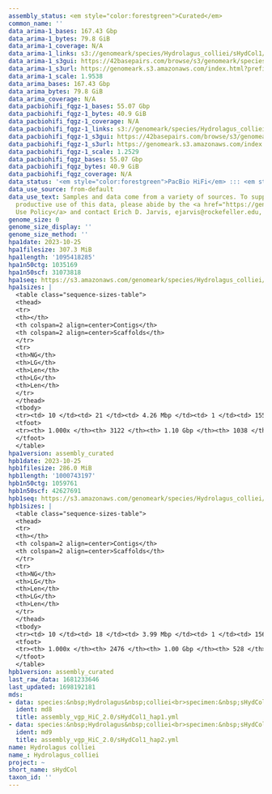 ```yaml
---
assembly_status: <em style="color:forestgreen">Curated</em>
common_name: ''
data_arima-1_bases: 167.43 Gbp
data_arima-1_bytes: 79.8 GiB
data_arima-1_coverage: N/A
data_arima-1_links: s3://genomeark/species/Hydrolagus_colliei/sHydCol1/genomic_data/arima/<br>
data_arima-1_s3gui: https://42basepairs.com/browse/s3/genomeark/species/Hydrolagus_colliei/sHydCol1/genomic_data/arima/
data_arima-1_s3url: https://genomeark.s3.amazonaws.com/index.html?prefix=species/Hydrolagus_colliei/sHydCol1/genomic_data/arima/
data_arima-1_scale: 1.9538
data_arima_bases: 167.43 Gbp
data_arima_bytes: 79.8 GiB
data_arima_coverage: N/A
data_pacbiohifi_fqgz-1_bases: 55.07 Gbp
data_pacbiohifi_fqgz-1_bytes: 40.9 GiB
data_pacbiohifi_fqgz-1_coverage: N/A
data_pacbiohifi_fqgz-1_links: s3://genomeark/species/Hydrolagus_colliei/sHydCol1/genomic_data/pacbio_hifi/<br>
data_pacbiohifi_fqgz-1_s3gui: https://42basepairs.com/browse/s3/genomeark/species/Hydrolagus_colliei/sHydCol1/genomic_data/pacbio_hifi/
data_pacbiohifi_fqgz-1_s3url: https://genomeark.s3.amazonaws.com/index.html?prefix=species/Hydrolagus_colliei/sHydCol1/genomic_data/pacbio_hifi/
data_pacbiohifi_fqgz-1_scale: 1.2529
data_pacbiohifi_fqgz_bases: 55.07 Gbp
data_pacbiohifi_fqgz_bytes: 40.9 GiB
data_pacbiohifi_fqgz_coverage: N/A
data_status: '<em style="color:forestgreen">PacBio HiFi</em> ::: <em style="color:forestgreen">Arima</em>'
data_use_source: from-default
data_use_text: Samples and data come from a variety of sources. To support fair and
  productive use of this data, please abide by the <a href="https://genome10k.soe.ucsc.edu/data-use-policies/">Data
  Use Policy</a> and contact Erich D. Jarvis, ejarvis@rockefeller.edu, with any questions.
genome_size: 0
genome_size_display: ''
genome_size_method: ''
hpa1date: 2023-10-25
hpa1filesize: 307.3 MiB
hpa1length: '1095418285'
hpa1n50ctg: 1035169
hpa1n50scf: 31073818
hpa1seq: https://s3.amazonaws.com/genomeark/species/Hydrolagus_colliei/sHydCol1/assembly_curated/sHydCol1.hap1.cur.20231025.fasta.gz
hpa1sizes: |
  <table class="sequence-sizes-table">
  <thead>
  <tr>
  <th></th>
  <th colspan=2 align=center>Contigs</th>
  <th colspan=2 align=center>Scaffolds</th>
  </tr>
  <tr>
  <th>NG</th>
  <th>LG</th>
  <th>Len</th>
  <th>LG</th>
  <th>Len</th>
  </tr>
  </thead>
  <tbody>
  <tr><td> 10 </td><td> 21 </td><td> 4.26 Mbp </td><td> 1 </td><td> 155.29 Mbp </td></tr><tr><td> 20 </td><td> 55 </td><td> 2.64 Mbp </td><td> 2 </td><td> 138.34 Mbp </td></tr><tr><td> 30 </td><td> 105 </td><td> 1.89 Mbp </td><td> 3 </td><td> 112.50 Mbp </td></tr><tr><td> 40 </td><td> 173 </td><td> 1.38 Mbp </td><td> 4 </td><td> 91.09 Mbp </td></tr><tr style="background-color:#cccccc;"><td> 50 </td><td> 264 </td><td style="background-color:#88ff88;"> 1.04 Mbp </td><td> 6 </td><td style="background-color:#88ff88;"> 31.07 Mbp </td></tr><tr><td> 60 </td><td> 388 </td><td> 0.77 Mbp </td><td> 10 </td><td> 21.64 Mbp </td></tr><tr><td> 70 </td><td> 560 </td><td> 0.53 Mbp </td><td> 16 </td><td> 17.46 Mbp </td></tr><tr><td> 80 </td><td> 821 </td><td> 321.87 Kbp </td><td> 23 </td><td> 11.42 Mbp </td></tr><tr><td> 90 </td><td> 1314 </td><td> 154.51 Kbp </td><td> 55 </td><td> 0.94 Mbp </td></tr><tr><td> 100 </td><td> 3122 </td><td> 10.46 Kbp </td><td> 1038 </td><td> 10.46 Kbp </td></tr></tbody>
  <tfoot>
  <tr><th> 1.000x </th><th> 3122 </th><th> 1.10 Gbp </th><th> 1038 </th><th> 1.10 Gbp </th></tr>
  </tfoot>
  </table>
hpa1version: assembly_curated
hpb1date: 2023-10-25
hpb1filesize: 286.0 MiB
hpb1length: '1000743197'
hpb1n50ctg: 1059761
hpb1n50scf: 42627691
hpb1seq: https://s3.amazonaws.com/genomeark/species/Hydrolagus_colliei/sHydCol1/assembly_curated/sHydCol1.hap2.cur.20231025.fasta.gz
hpb1sizes: |
  <table class="sequence-sizes-table">
  <thead>
  <tr>
  <th></th>
  <th colspan=2 align=center>Contigs</th>
  <th colspan=2 align=center>Scaffolds</th>
  </tr>
  <tr>
  <th>NG</th>
  <th>LG</th>
  <th>Len</th>
  <th>LG</th>
  <th>Len</th>
  </tr>
  </thead>
  <tbody>
  <tr><td> 10 </td><td> 18 </td><td> 3.99 Mbp </td><td> 1 </td><td> 156.10 Mbp </td></tr><tr><td> 20 </td><td> 50 </td><td> 2.71 Mbp </td><td> 2 </td><td> 137.42 Mbp </td></tr><tr><td> 30 </td><td> 92 </td><td> 2.08 Mbp </td><td> 3 </td><td> 111.05 Mbp </td></tr><tr><td> 40 </td><td> 150 </td><td> 1.48 Mbp </td><td> 3 </td><td> 111.05 Mbp </td></tr><tr style="background-color:#cccccc;"><td> 50 </td><td> 230 </td><td style="background-color:#88ff88;"> 1.06 Mbp </td><td> 5 </td><td style="background-color:#88ff88;"> 42.63 Mbp </td></tr><tr><td> 60 </td><td> 346 </td><td> 0.72 Mbp </td><td> 8 </td><td> 23.75 Mbp </td></tr><tr><td> 70 </td><td> 506 </td><td> 0.53 Mbp </td><td> 12 </td><td> 18.67 Mbp </td></tr><tr><td> 80 </td><td> 738 </td><td> 346.60 Kbp </td><td> 18 </td><td> 14.30 Mbp </td></tr><tr><td> 90 </td><td> 1143 </td><td> 173.46 Kbp </td><td> 27 </td><td> 8.39 Mbp </td></tr><tr><td> 100 </td><td> 2476 </td><td> 14.13 Kbp </td><td> 528 </td><td> 14.13 Kbp </td></tr></tbody>
  <tfoot>
  <tr><th> 1.000x </th><th> 2476 </th><th> 1.00 Gbp </th><th> 528 </th><th> 1.00 Gbp </th></tr>
  </tfoot>
  </table>
hpb1version: assembly_curated
last_raw_data: 1681233646
last_updated: 1698192181
mds:
- data: species:&nbsp;Hydrolagus&nbsp;colliei<br>specimen:&nbsp;sHydCol1<br>projects:&nbsp;<br>&nbsp;&nbsp;-&nbsp;vgp<br>data_location:&nbsp;S3<br>release_to:&nbsp;S3<br>haplotype_to_curate:&nbsp;hap1<br>hap1:&nbsp;s3://genomeark/species/Hydrolagus_colliei/sHydCol1/assembly_vgp_HiC_2.0/sHydCol1.HiC.hap1.20230731.fasta.gz<br>hap2:&nbsp;s3://genomeark/species/Hydrolagus_colliei/sHydCol1/assembly_vgp_HiC_2.0/sHydCol1.HiC.hap2.20230731.fasta.gz<br>pretext_hap1:&nbsp;s3://genomeark/species/Hydrolagus_colliei/sHydCol1/assembly_vgp_HiC_2.0/evaluation/hap1/pretext/sHydCol1_hap1__s2_heatmap.pretext<br>pretext_hap2:&nbsp;s3://genomeark/species/Hydrolagus_colliei/sHydCol1/assembly_vgp_HiC_2.0/evaluation/hap2/pretext/sHydCol1_hap2__s2_heatmap.pretext<br>kmer_spectra_img:&nbsp;s3://genomeark/species/Hydrolagus_colliei/sHydCol1/assembly_vgp_HiC_2.0/evaluation/merqury/sHydCol1_png/<br>pacbio_read_dir:&nbsp;s3://genomeark/species/Hydrolagus_colliei/sHydCol1/genomic_data/pacbio_hifi/<br>pacbio_read_type:&nbsp;hifi<br>hic_read_dir:&nbsp;s3://genomeark/species/Hydrolagus_colliei/sHydCol1/genomic_data/arima/<br>pipeline:<br>&nbsp;&nbsp;-&nbsp;hifiasm&nbsp;(0.19.3+galaxy0)<br>&nbsp;&nbsp;-&nbsp;yahs&nbsp;(1.2a.2+galaxy1)<br>assembled_by_group:&nbsp;Rockefeller<br>notes:&nbsp;This&nbsp;was&nbsp;a&nbsp;hifiasm-HiC&nbsp;assembly&nbsp;of&nbsp;sHydCol1,&nbsp;resulting&nbsp;in&nbsp;two&nbsp;complete&nbsp;haplotypes.&nbsp;This&nbsp;individual&nbsp;did&nbsp;not&nbsp;bionano&nbsp;data.&nbsp;HiC&nbsp;scaffolding&nbsp;was&nbsp;performed&nbsp;with&nbsp;yahs.&nbsp;The&nbsp;HiC&nbsp;prep&nbsp;was&nbsp;Arima&nbsp;kit&nbsp;2.&nbsp;The&nbsp;HiC&nbsp;reads&nbsp;needed&nbsp;to&nbsp;have&nbsp;5&nbsp;bp&nbsp;trimmed&nbsp;from&nbsp;the&nbsp;5'&nbsp;end&nbsp;due&nbsp;to&nbsp;adapter&nbsp;left&nbsp;over&nbsp;from&nbsp;the&nbsp;Arima&nbsp;library&nbsp;prep&nbsp;kit.&nbsp;MitoHiFi&nbsp;did&nbsp;not&nbsp;assemble&nbsp;a&nbsp;mitogenome&nbsp;for&nbsp;this&nbsp;sample.&nbsp;
  ident: md8
  title: assembly_vgp_HiC_2.0/sHydCol1_hap1.yml
- data: species:&nbsp;Hydrolagus&nbsp;colliei<br>specimen:&nbsp;sHydCol1<br>projects:&nbsp;<br>&nbsp;&nbsp;-&nbsp;vgp<br>data_location:&nbsp;S3<br>release_to:&nbsp;S3<br>haplotype_to_curate:&nbsp;hap2<br>hap1:&nbsp;s3://genomeark/species/Hydrolagus_colliei/sHydCol1/assembly_vgp_HiC_2.0/sHydCol1.HiC.hap1.20230731.fasta.gz<br>hap2:&nbsp;s3://genomeark/species/Hydrolagus_colliei/sHydCol1/assembly_vgp_HiC_2.0/sHydCol1.HiC.hap2.20230731.fasta.gz<br>pretext_hap1:&nbsp;s3://genomeark/species/Hydrolagus_colliei/sHydCol1/assembly_vgp_HiC_2.0/evaluation/hap1/pretext/sHydCol1_hap1__s2_heatmap.pretext<br>pretext_hap2:&nbsp;s3://genomeark/species/Hydrolagus_colliei/sHydCol1/assembly_vgp_HiC_2.0/evaluation/hap2/pretext/sHydCol1_hap2__s2_heatmap.pretext<br>kmer_spectra_img:&nbsp;s3://genomeark/species/Hydrolagus_colliei/sHydCol1/assembly_vgp_HiC_2.0/evaluation/merqury/sHydCol1_png/<br>pacbio_read_dir:&nbsp;s3://genomeark/species/Hydrolagus_colliei/sHydCol1/genomic_data/pacbio_hifi/<br>pacbio_read_type:&nbsp;hifi<br>hic_read_dir:&nbsp;s3://genomeark/species/Hydrolagus_colliei/sHydCol1/genomic_data/arima/<br>pipeline:<br>&nbsp;&nbsp;-&nbsp;hifiasm&nbsp;(0.19.3+galaxy0)<br>&nbsp;&nbsp;-&nbsp;yahs&nbsp;(1.2a.2+galaxy1)<br>assembled_by_group:&nbsp;Rockefeller<br>notes:&nbsp;This&nbsp;was&nbsp;a&nbsp;hifiasm-HiC&nbsp;assembly&nbsp;of&nbsp;sHydCol1,&nbsp;resulting&nbsp;in&nbsp;two&nbsp;complete&nbsp;haplotypes.&nbsp;This&nbsp;individual&nbsp;did&nbsp;not&nbsp;bionano&nbsp;data.&nbsp;HiC&nbsp;scaffolding&nbsp;was&nbsp;performed&nbsp;with&nbsp;yahs.&nbsp;The&nbsp;HiC&nbsp;prep&nbsp;was&nbsp;Arima&nbsp;kit&nbsp;2.&nbsp;The&nbsp;HiC&nbsp;reads&nbsp;needed&nbsp;to&nbsp;have&nbsp;5&nbsp;bp&nbsp;trimmed&nbsp;from&nbsp;the&nbsp;5'&nbsp;end&nbsp;due&nbsp;to&nbsp;adapter&nbsp;left&nbsp;over&nbsp;from&nbsp;the&nbsp;Arima&nbsp;library&nbsp;prep&nbsp;kit.&nbsp;MitoHiFi&nbsp;did&nbsp;not&nbsp;assemble&nbsp;a&nbsp;mitogenome&nbsp;for&nbsp;this&nbsp;sample.&nbsp;
  ident: md9
  title: assembly_vgp_HiC_2.0/sHydCol1_hap2.yml
name: Hydrolagus colliei
name_: Hydrolagus_colliei
project: ~
short_name: sHydCol
taxon_id: ''
---
```

